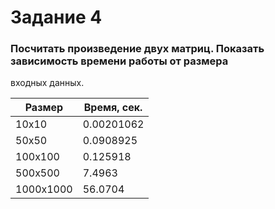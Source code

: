 # Задание 4

### Посчитать произведение двух матриц. Показать зависимость времени работы от размера
входных данных.

| Размер | Время, сек. |
| --- | --- |
| 10х10 | 0.00201062 |
| 50x50 | 0.0908925 |
| 100х100 | 0.125918 |
| 500x500 | 7.4963 |
| 1000х1000 | 56.0704 |